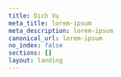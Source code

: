 ```yaml
---
title: Dịch Vụ
meta_title: lorem-ipsum
meta_description: lorem-ipsum
canonical_url: lorem-ipsum
no_index: false
sections: []
layout: landing
---
```

